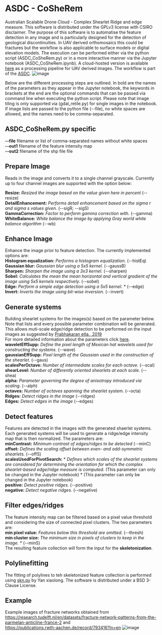 # ASDC - CoSheRem
Australian Scalable Drone Cloud - Complex Shearlet Ridge and edge measure. This software is distributed under the GPLv3 license with CSIRO disclaimer. The purpose of this software is to automatise the feature detection in any image and is particularly designed for the detection of geological discontinuities. In UAV derived orthomosaics this could be fractures but the workflow is also applicable to surface models or digital elevation models. The execution can be performed either via the python script (ASDC_CoSheRem.py) or in a more interactive manner via the Jupyter notebook (ASDC_CoSheRem.ipynb). A cloud-hosted version is available [here](https://asdc.cloud.edu.au) as a processing pipeline for UAV derived images. 
The workflow is part of the [ASDC](https://asdc.io/).
![image](https://user-images.githubusercontent.com/82503083/190591385-dca6b50e-7555-4ebe-9c2c-99d71b9dbc34.png)

Below are the different processing steps are outlined. In bold are the names of the parameters as they appear in the Jupyter notebook, the keywords in brackets at the end are the optional commands that can be passed via command line when executing the python script. Please note that image tiling is only supported via (gdal_retile.py) for single images in the notebook. If image lists are passed to the python file (--file), no white spaces are allowed, and the names need to be comma-separated.

## ASDC_CoSheRem.py specific
**--file** filename or list of comma-separated names without white spaces  <br />
**--out1** filename of the feature intensity map  <br />
**--out2** filename of the shp file file <br />

## Prepare Image
Reads in the image and converts it to a single channel grayscale.
Currently up to four channel images are supported with the option below:

**Resize:** *Resized the image based on the value given here in percent* (--resize) <br />
**DetailEnhancement:** *Performs detail enhancement based on the sigma r and sigma s values given.* (--sigR; --sigS) <br />
**GammaCorrection:** *Factor to perform gamma correction with.* (--gamma) <br />
**WhiteBalance:** *White balance the image by applying Gray world white balance algorithm* (--wb) <br />

## Enhance Image
Enhance the image prior to feature detection. 
The currently implemented options are: <br/>
**Histogram equalization:** *Performs a histogram equalization.* (--histEq) <br />
**Gaussian blur:** *Gaussian blur using a 5x5 kernel.* (--gaussB) <br />
**Sharpen:** *Sharpen the image using a 3x3 kernel.* (--sharpen) <br />
**Sobel:** *Calculates the mean the mean horizontal and vertical gradient of the image using 5x5 kernels respectively.* (--sobel) <br />
**Edge:** *Perform a simple edge detection using a 5x5 kernel.* * (--edge) <br />
 **Invert:** *Inverts the image using bit-wise inversion.* (--invert) <br />
 
## Generate systems
Building shearlet systems for the images(s) based on the parameter below. Note that lists and every possible parameter combination will be generated. This allows muti-scale edge/ridge detection to be performed on the input images as suggested by [Prabhakaran etla., 2019](https://doi.org/10.5194/se-10-2137-2019) <br />
For more detailed information about the parameters click [here](http://www.math.uni-bremen.de/cda/software/CoShREM_Parameter_Guide.pdf). <br />
**waveletEffSupp:** *Define the pixel length of Mexican hat wavelets used for constructing the systems.* (--wave) <br />
**gaussianEffSupp:** *Pixel length of the Gaussian used in the construction of the shearlet.* (--gaus) <br />
**scalesPerOctave:** *Number of intermediate scales for each octave.* (--scal) <br />
**shearLevel:** *Number of differently oriented shearlets at each scale.* (--shea) <br />
**alpha:** *Parameter governing the degree of anisotropy introduced via scaling.* (--alph) <br />
**octaves:** *Number of octaves spanning the shearlet system.* (--octa) <br />
**Ridges:** *Detect ridges in the image* (--ridges) <br />
**Edges:** *Detect edges in the image* (--edges) <br />

## Detect features
Features are detected in the images with the generated shaerlet systems. Each generated systems will be used to generate a ridge/edge intensity map that is then normalized. The parameters are: <br />
**minContrast:** *Minimum contrast of edges/ridges to be detected* (--minC) <br/>
**offset:** *Defines the scaling offset between even- and odd-symmetric shearlets.* (--offS) <br />
**scalesUsedForPivotSearch:** * *Defines which scales of the shearlet systems are considered for determining the orientation for which the complex shearlet-based edge/ridge measure is computed.* (This parameter can only be changed in the Jupyter notebook) * (This parameter can only be changed in the Jupyter notebook) <br />
**positive:** *Detect positive ridges.* (--positive) <br />
**negative:** *Detect negative ridges.* (--negative) <br />

## Filter edges/ridges
The feature intensity map can be filtered based on a pixel value threshold and considering the size of connected pixel clusters. The two parameters are: <br />
**min pixel value:** *Features below this threshold are omitted.* (--thresh) <br />
**min cluster size:** *The minimum size in pixels of clusters to keep in the image.* * (--minS) <br />
The resulting feature collection will form the input for the **skeletonization**. 

## Polylinefitting
The fitting of polylines to teh skeletonized feature collection is performed using [skn.py](https://github.com/Image-Py/sknw) by Yan xiaolong.
The software is distributed under a BSD 3-Clause License.

## Example
Example images of fracture networks obtained from <br />
https://research.tudelft.nl/en/datasets/fracture-network-patterns-from-the-parmelan-anticline-france-2 and <br />
https://publications.rwth-aachen.de/record/793416?ln=en 
![image](https://user-images.githubusercontent.com/82503083/190591211-6fe74e9f-1570-4ebc-8837-c9f71c08f9a2.png)
